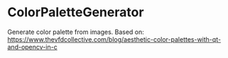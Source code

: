 # ColorPaletteGenerator
Generate color palette from images. Based on: https://www.thevfdcollective.com/blog/aesthetic-color-palettes-with-qt-and-opencv-in-c
